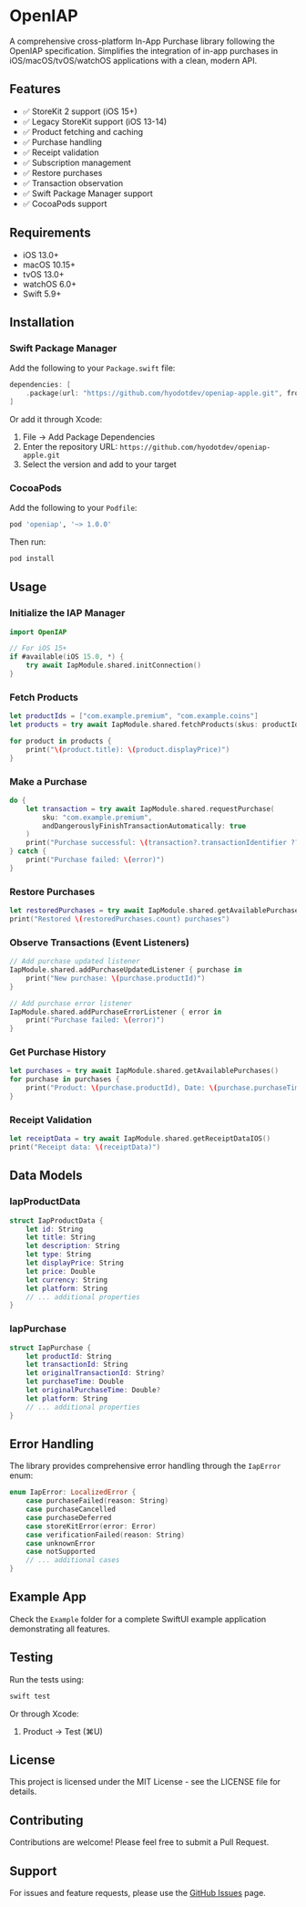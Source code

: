 # OpenIAP

A comprehensive cross-platform In-App Purchase library following the OpenIAP specification. Simplifies the integration of in-app purchases in iOS/macOS/tvOS/watchOS applications with a clean, modern API.

## Features

- ✅ StoreKit 2 support (iOS 15+)
- ✅ Legacy StoreKit support (iOS 13-14)
- ✅ Product fetching and caching
- ✅ Purchase handling
- ✅ Receipt validation
- ✅ Subscription management
- ✅ Restore purchases
- ✅ Transaction observation
- ✅ Swift Package Manager support
- ✅ CocoaPods support

## Requirements

- iOS 13.0+
- macOS 10.15+
- tvOS 13.0+
- watchOS 6.0+
- Swift 5.9+

## Installation

### Swift Package Manager

Add the following to your `Package.swift` file:

```swift
dependencies: [
    .package(url: "https://github.com/hyodotdev/openiap-apple.git", from: "1.0.0")
]
```

Or add it through Xcode:
1. File → Add Package Dependencies
2. Enter the repository URL: `https://github.com/hyodotdev/openiap-apple.git`
3. Select the version and add to your target

### CocoaPods

Add the following to your `Podfile`:

```ruby
pod 'openiap', '~> 1.0.0'
```

Then run:

```bash
pod install
```

## Usage

### Initialize the IAP Manager

```swift
import OpenIAP

// For iOS 15+
if #available(iOS 15.0, *) {
    try await IapModule.shared.initConnection()
}
```

### Fetch Products

```swift
let productIds = ["com.example.premium", "com.example.coins"]
let products = try await IapModule.shared.fetchProducts(skus: productIds)

for product in products {
    print("\(product.title): \(product.displayPrice)")
}
```

### Make a Purchase

```swift
do {
    let transaction = try await IapModule.shared.requestPurchase(
        sku: "com.example.premium",
        andDangerouslyFinishTransactionAutomatically: true
    )
    print("Purchase successful: \(transaction?.transactionIdentifier ?? "")")
} catch {
    print("Purchase failed: \(error)")
}
```

### Restore Purchases

```swift
let restoredPurchases = try await IapModule.shared.getAvailablePurchases()
print("Restored \(restoredPurchases.count) purchases")
```

### Observe Transactions (Event Listeners)

```swift
// Add purchase updated listener
IapModule.shared.addPurchaseUpdatedListener { purchase in
    print("New purchase: \(purchase.productId)")
}

// Add purchase error listener
IapModule.shared.addPurchaseErrorListener { error in
    print("Purchase failed: \(error)")
}
```

### Get Purchase History

```swift
let purchases = try await IapModule.shared.getAvailablePurchases()
for purchase in purchases {
    print("Product: \(purchase.productId), Date: \(purchase.purchaseTime)")
}
```

### Receipt Validation

```swift
let receiptData = try await IapModule.shared.getReceiptDataIOS()
print("Receipt data: \(receiptData)")
```

## Data Models

### IapProductData

```swift
struct IapProductData {
    let id: String
    let title: String
    let description: String
    let type: String
    let displayPrice: String
    let price: Double
    let currency: String
    let platform: String
    // ... additional properties
}
```

### IapPurchase

```swift
struct IapPurchase {
    let productId: String
    let transactionId: String
    let originalTransactionId: String?
    let purchaseTime: Double
    let originalPurchaseTime: Double?
    let platform: String
    // ... additional properties
}
```

## Error Handling

The library provides comprehensive error handling through the `IapError` enum:

```swift
enum IapError: LocalizedError {
    case purchaseFailed(reason: String)
    case purchaseCancelled
    case purchaseDeferred
    case storeKitError(error: Error)
    case verificationFailed(reason: String)
    case unknownError
    case notSupported
    // ... additional cases
}
```

## Example App

Check the `Example` folder for a complete SwiftUI example application demonstrating all features.

## Testing

Run the tests using:

```bash
swift test
```

Or through Xcode:
1. Product → Test (⌘U)

## License

This project is licensed under the MIT License - see the LICENSE file for details.

## Contributing

Contributions are welcome! Please feel free to submit a Pull Request.

## Support

For issues and feature requests, please use the [GitHub Issues](https://github.com/hyodotdev/openiap-apple/issues) page.